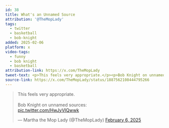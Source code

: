 ```yaml
---
id: 38
title: What's an Unnamed Source
attribution: '@TheMopLady'
tags:
  - twitter
  - basketball
  - bob-knight
added: 2025-02-06
platform: x
video-tags:
  - funny
  - bob knight
  - basketball
attribution-link: https://x.com/TheMopLady
tweet-text: <p>This feels very appropriate.</p><p>Bob Knight on unnamed sources:</p>
source-link: https://x.com/TheMopLady/status/1887562108444795266
---
```


<blockquote class="twitter-tweet" data-media-max-width="560"><p lang="en" dir="ltr">This feels very appropriate.<br><br>Bob Knight on unnamed sources:<br> <a href="https://t.co/HwJyVIQwwk">pic.twitter.com/HwJyVIQwwk</a></p>&mdash; Martha the Mop Lady (@TheMopLady) <a href="https://twitter.com/TheMopLady/status/1887562108444795266?ref_src=twsrc%5Etfw">February 6, 2025</a></blockquote> <script async src="https://platform.twitter.com/widgets.js" charset="utf-8"></script>

